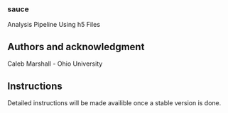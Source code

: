 ### sauce

Analysis Pipeline Using h5 Files

## Authors and acknowledgment

Caleb Marshall - Ohio University

## Instructions
Detailed instructions will be made availible once a stable version is done. 




